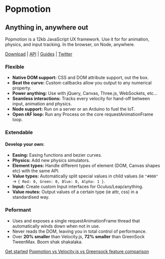 # Popmotion

## Anything in, anywhere out

Popmotion is a 12kb JavaScript UX framework. Use it for for animation, physics, and input tracking. In the browser, on Node, anywhere.

[Download](http://redshiftjs.com/download) | [API](http://redshiftjs.com/api) | [Guides](http://redshiftjs.com/guides/get-started) | [Twitter](http://twitter.com/redshiftjs)

### Flexible
* **Native DOM support:** CSS and DOM attribute support, out the box.
* **Beat the curve:** Custom callbacks allow you output to any numerical property.
* **Power anything:** Use with jQuery, Canvas, Three.js, WebSockets, etc...
* **Seamless interactions:** Tracks every velocity for hand-off between input, animation and physics.
* **Node support:** Run on a server or an Arduino to fuel the IoT.
* **Open rAF loop:** Run any Process on the core requestAnimationFrame loop.

### Extendable
#### Develop your own:
* **Easing:** Easing functions and bezier curves.
* **Physics:** Add new physics simulators.
* **Element types:** Handle different types of element (DOM, Canvas shapes etc) with the same API.
* **Value types:** Automatically split special values in child values (ie `"#000"` -> `{ Red: 0, Green: 0, Blue: 0, Alpha: 1 }`.
* **Input:** Create custom Input interfaces for Oculus/Leap/anything.
* **Value routes:** Output values of a certain type (ie attr, css) in a standardised way.

### Peformant
* Uses and exposes a single requestAnimationFrame thread that automatically winds down when not in use.
* Never reads the DOM, leaving you in total control of performance.
* Over **20% smaller** than Velocity.js, **72% smaller** than GreenSock TweenMax. Boom shak shakalaka.


[Get started](http://redshiftjs.com/guides/get-started)
[Popmotion vs Velocity.js vs Greensock feature comparison](http://redshiftjs.com/guides/feature-comparison)
